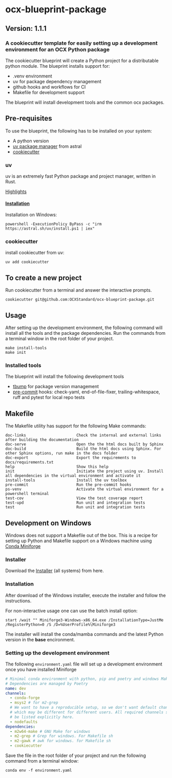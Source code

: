 # ocx-blueprint-package
## Version: 1.1.1
### A cookiecutter template for easily setting up a development environment for an OCX Python package

The cookiecutter blueprint will create  a Python project for a distributable python module.
The blueprint installs support for:
 - .venv environment
 - uv for package dependency management
 - github hooks and workflows for CI
 - Makefile for development support

The blueprint will install development tools and the common ocx packages.

## Pre-requisites
To use the blueprint, the following has to be installed on your system:
 - A python version
 - [uv package manager](https://github.com/astral-sh/uv) from astral
 - [cookiecutter](https://cookiecutter.readthedocs.io/en/stable/)

### uv
uv is an extremely fast Python package and project manager, written in Rust.

[Highlights](https://github.com/astral-sh/uv?tab=readme-ov-file#highlights)

#### [Installation](https://github.com/astral-sh/uv?tab=readme-ov-file#installation)

Installation on Windows:
````commandline
powershell -ExecutionPolicy ByPass -c "irm https://astral.sh/uv/install.ps1 | iex"
````
### cookiecutter
install cookiecutter from uv:
````commandline
uv add cookiecutter
````

## To create a new project
Run cookiecutter from a terminal and answer the interactive prompts.

````commandline
cookiecutter git@github.com:OCXStandard/ocx-blueprint-package.git
````

## Usage
After setting up the development environment, the following command will install all the tools and the package dependencies. Run the commands from a terminal window in the root folder of your project.
````commandline
make install-tools
make init
````

### Installed tools
The blueprint will install the following development tools
- [tbump](https://github.com/your-tools/tbump) for package version management
- [pre-commit](https://pre-commit.com/) hooks: check-yaml, end-of-file-fixer, trailing-whitespace, ruff and pytest for local repo tests 


## Makefile
The Makefile utility has support for the following Make commands:

```
doc-links                      Check the internal and external links after building the documentation
doc-serve                      Open the the html docs built by Sphinx
doc-build                      Build the html docs using Sphinx. For other Sphinx options, run make in the docs folder
doc-export                     Export the requirements to docs/requirements.txt
help                           Show this help
init                           Initiate the project using uv. Install all dependencies in the virtual environment and activate it
install-tools                  Install the uv toolbox
pre-commit                     Run the pre-commit hooks
ps-venv                        Activate the virtual environment for a powershell terminal
test-cov                       View the test coverage report
test-upd                       Run unit and integration tests
test                           Run unit and integration tests
```

## Development on Windows

Windows does not support a Makefile out of the box. This is a recipe for setting up Python and Makefile support on 
a Windows machine using [Conda Miniforge](https://github.com/conda-forge/miniforge)

### Installer

Download the [Installer](hhttps://github.com/conda-forge/miniforge#requirements-and-installers) (all systems) from here. 

### Installation
After download of the Windows installer, execute the installer and follow the instructions.

For non-interactive usage one can use the batch install option:
`````commandline
start /wait "" Miniforge3-Windows-x86_64.exe /InstallationType=JustMe /RegisterPython=0 /S /D=%UserProfile%\Miniforge3
`````
The installer will install the conda/mamba commands and the latest Python version in the **base** encironment.

### Setting up the development environment

The following ``environment.yaml`` file will set up a development environment once you have installed Miniforge


```yaml
# Minimal conda environment with python, pip and poetry and windows Make file support.
# Dependencies are managed by Poetry
name: dev
channels:
  - conda-forge
  - msys2 # for m2-grep
  # We want to have a reproducible setup, so we don't want default channels,
  # which may be different for different users. All required channels should
  # be listed explicitly here.
  - nodefaults
dependencies:
  - m2w64-make # GNU Make for windows
  - m2-grep # Grep for windows. For Makefile sh
  - m2-gawk # awk for windows. for Makefile sh
  - cookiecutter
```
Save the file in the root folder of your project and run the following command from a terminal window:
```
conda env -f environment.yaml